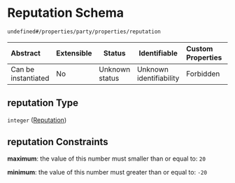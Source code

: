 # Reputation Schema

```txt
undefined#/properties/party/properties/reputation
```




| Abstract            | Extensible | Status         | Identifiable            | Custom Properties | Additional Properties | Access Restrictions | Defined In                                                                       |
| :------------------ | ---------- | -------------- | ----------------------- | :---------------- | --------------------- | ------------------- | -------------------------------------------------------------------------------- |
| Can be instantiated | No         | Unknown status | Unknown identifiability | Forbidden         | Allowed               | none                | [gloomhaven.schema.json\*](../out/gloomhaven.schema.json "open original schema") |

## reputation Type

`integer` ([Reputation](gloomhaven-properties-party-properties-reputation.md))

## reputation Constraints

**maximum**: the value of this number must smaller than or equal to: `20`

**minimum**: the value of this number must greater than or equal to: `-20`
